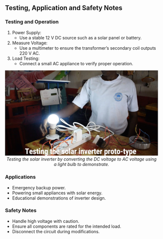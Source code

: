 ## Testing, Application and Safety Notes

### Testing and Operation
1. Power Supply:
    + Use a stable 12 V DC source such as a solar panel or battery.
2. Measure Voltage:
    + Use a multimeter to ensure the transformer’s secondary coil outputs 220 V AC.
3. Load Testing:
    + Connect a small AC appliance to verify proper operation.

<p align="center"; width="80">
<img src="materials/images/testing_solar_inverter.jpg"><em text-align="center" >Testing the solar inverter by converting the DC voltage to AC voltage using a light bulb to demonstrate.</em></p>


### Applications

+ Emergency backup power.
+ Powering small appliances with solar energy.
+ Educational demonstrations of inverter design.

### Safety Notes

+ Handle high voltage with caution.
+ Ensure all components are rated for the intended load.
+ Disconnect the circuit during modifications.